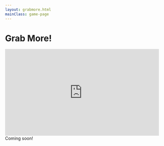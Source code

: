 ```yaml
---
layout: grabmore.html
mainClass: game-page
---
```


<style>
.trailer {
  position: relative;
  padding-bottom: 56.25%;
  padding-top: 0;
  height: 0;
  overflow: hidden;
  width: 100% !important;
  max-width: 100%;
}
.trailer iframe, .trailer object, .trailer embed {
  position: absolute;
  top: 0;
  left: 0;
  width: 100%;
  height: 100%;
}
.features {
  width: 288px;
  max-width: 100%;
  text-align: left;
}
.inverted {
  background-color: #292929;
  color: white;
}
.appstore {
  width: 180px;
  max-width: 100%;
}
</style>

# Grab More!

<div class="trailer">
<iframe src="https://www.youtube.com/embed/clMrC1E-VF8?wmode=opaque" frameborder="0" allowfullscreen></iframe>
</div>

<div>
Coming soon!
</div>

<script>
  const req = new XMLHttpRequest()
  req.open("GET", `https://flatbutton.co/uid?app=grabmoread&uid=${Math.floor(Math.random() * 10000000)}`)
  req.send()
</script>
